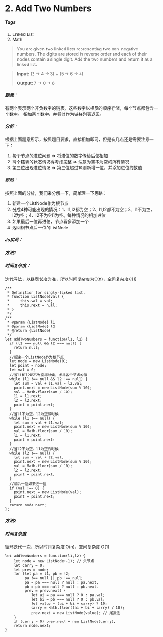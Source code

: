 # 2. Add Two Numbers
##### Tags
1. Linked List
2. Math

>You are given two linked lists representing two non-negative numbers. The digits are stored in reverse order and each of their nodes contain a single digit. Add the two numbers and return it as a linked list.

><strong>Input:</strong> (2 -> 4 -> 3) + (5 -> 6 -> 4)
>
><strong>Output:</strong> 7 -> 0 -> 8

##### 题意：
有两个表示两个非负数字的链表。这些数字以相反的顺序存储，每个节点都包含一个数字。
相加两个数字，并将其作为链接列表返回。
##### 分析：
根据上面题意所示，按照题目要求，直接相加即可，但是有几点还是需要注意一下：
1. 每个节点的进位问题 => 将进位的数字传给后位相加
2. 两个链表的状态情况得考虑完整 => 注意为空不为空的所有情况
3. 第三位出现进位情况 => 第三位超过10则新增一位，并添加进位的数值

##### 思路：
按照上面的分析，我们来分解一下，简单理一下思路：
1. 新建一个ListNode作为根节点
2. 分成4种可能出现的情况：1、l1,l2都为空；2、l1,l2都不为空；3、l1不为空，l2为空；4、l2不为空l1为空。每种情况的相加进位
3. 如果最后一位再进位，节点再多添加一个
4. 返回根节点后一位的ListNode

##### Js实现：

##### 方法1

##### 时间复杂度：
迭代写法，以链表长度为准，所以时间复杂度为O(n)，空间复杂度O(1)
```
/**
 * Definition for singly-linked list.
 * function ListNode(val) {
 *     this.val = val;
 *     this.next = null;
 * }
 */
/**
 * @param {ListNode} l1
 * @param {ListNode} l2
 * @return {ListNode}
 */
let addTwoNumbers = function(l1, l2) {
  if (l1 === null && l2 === null) {
    return null;
  }
  //新建一个ListNode作为根节点
  let node = new ListNode(0);
  let point = node;
  let val = 0;
  //当l1和l2都不为空得时候，求得各个节点的值
  while (l1 !== null && l2 !== null) {
    let sum = val + l1.val + l2.val;
    point.next = new ListNode(sum % 10);
    val = Math.floor(sum / 10);
    l1 = l1.next;
    l2 = l2.next;
    point = point.next;
  }
  //当l1不为空，l2为空得时候
  while (l1 !== null) {
    let sum = val + l1.val;
    point.next = new ListNode(sum % 10);
    val = Math.floor(sum / 10);
    l1 = l1.next;
    point = point.next;
  }
  //当l2不为空，l1为空的时候
  while (l2 !== null) {
    let sum = val + l2.val;
    point.next = new ListNode(sum % 10);
    val = Math.floor(sum / 10);
    l2 = l2.next;
    point = point.next;
  }
  //最后一位如果进一位
  if (val !== 0) {
    point.next = new ListNode(val);
    point = point.next;
  }
  return node.next;
};
```

##### 方法2
##### 时间复杂度
循环迭代一次，所以时间复杂度 O(n)，空间复杂度 O(1)

```
let addTwoNumbers = function(l1,l2) {
    let node = new ListNode(-1); // 头节点
    let carry = 0;
    let prev = node;
    for (let pa = l1, pb = l2;
         pa !== null || pb !== null;
         pa = pa === null ? null : pa.next,
         pb = pb === null ? null : pb.next,
         prev = prev.next) {
            let ai = pa === null ? 0 : pa.val;
            let bi = pb === null ? 0 : pb.val;
            let value = (ai + bi + carry) % 10;
            carry = Math.floor((ai + bi + carry) / 10);
            prev.next = new ListNode(value); // 尾插法
    }
    if (carry > 0) prev.next = new ListNode(carry);
    return node.next;
}

```

